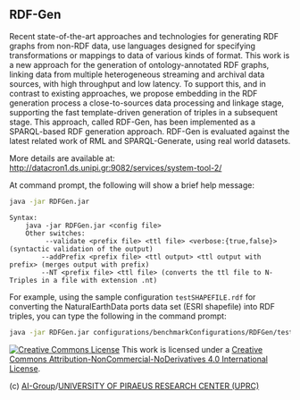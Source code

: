 ## RDF-Gen

Recent state-of-the-art approaches and technologies for generating RDF graphs from non-RDF data, use languages designed for specifying transformations or mappings to data of various kinds of format. This work is a new approach for the generation of ontology-annotated RDF graphs, linking data from multiple heterogeneous streaming and archival data sources, with high throughput and low latency. To support this, and in contrast to existing approaches, we propose embedding in the RDF generation process a close-to-sources data processing and linkage stage, supporting the fast template-driven generation of triples in a subsequent stage. This approach, called RDF-Gen, has been implemented as a SPARQL-based RDF generation approach. RDF-Gen is evaluated against the latest related work of RML and SPARQL-Generate, using real world datasets.

More details are available at:
http://datacron1.ds.unipi.gr:9082/services/system-tool-2/

At command prompt, the following will show a brief help message:

```sh
java -jar RDFGen.jar
```

```
Syntax:
	java -jar RDFGen.jar <config file>
	Other switches:
		 --validate <prefix file> <ttl file> <verbose:{true,false}> (syntactic validation of the output)
		--addPrefix <prefix file> <ttl output> <ttl output with prefix> (merges output with prefix)
		--NT <prefix file> <ttl file> (converts the ttl file to N-Triples in a file with extension .nt)
```

For example, using the sample configuration ```testSHAPEFILE.rdf``` for converting the NaturalEarthData ports data set (ESRI shapefile) into RDF triples, you can type the following in the command prompt:

```sh
java -jar RDFGen.jar configurations/benchmarkConfigurations/RDFGen/testSHAPEFILE.rdf
```

[![Creative Commons License](https://i.creativecommons.org/l/by-nc-nd/4.0/88x31.png)](http://creativecommons.org/licenses/by-nc-nd/4.0/) This work is licensed under a [Creative Commons Attribution-NonCommercial-NoDerivatives 4.0 International License](http://creativecommons.org/licenses/by-nc-nd/4.0/).


(c) [AI-Group](http://ai-group.ds.unipi.gr/ai-group/)/[UNIVERSITY OF PIRAEUS RESEARCH CENTER (UPRC)](http://www.kep.unipi.gr/)
